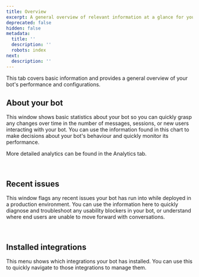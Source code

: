 ```yaml
---
title: Overview
excerpt: A general overview of relevant information at a glance for your bot.
deprecated: false
hidden: false
metadata:
  title: ''
  description: ''
  robots: index
next:
  description: ''
---
```

This tab covers basic information and provides a general overview of your bot's performance and configurations.

## About your bot

This window shows basic statistics about your bot so you can quickly grasp any changes over time in the number of messages, sessions, or new users interacting with your bot. You can use the information found in this chart to make decisions about your bot's behaviour and quickly monitor its performance.

More detailed analytics can be found in the Analytics tab.

<br />

## Recent issues

This window flags any recent issues your bot has run into while deployed in a production environment. You can use the information here to quickly diagnose and troubleshoot any usability blockers in your bot, or understand where end users are unable to move forward with conversations.

<br />

## Installed integrations

This menu shows which integrations your bot has installed. You can use this to quickly navigate to those integrations to manage them.